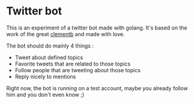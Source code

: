 # Twitter bot

This is an experiment of a twitter bot made with golang. It's based on the work of the great [clementb](https://github.com/clementb) and made with love.

The bot should do mainly 4 things :

- Tweet about defined topics
- Favorite tweets that are related to those topics
- Follow people that are tweeting about those topics
- Reply nicely to mentions

Right now, the bot is running on a test account, maybe you already follow him and you don't even know ;)
